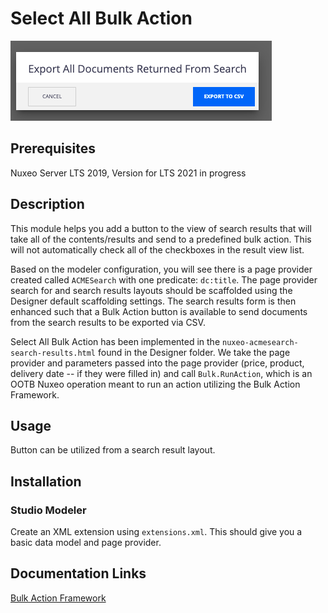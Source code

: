 # Select All Bulk Action

![export-bulk](export-bulk.png)

## Prerequisites
Nuxeo Server LTS 2019, Version for LTS 2021 in progress


## Description

This module helps you add a button to the view of search results that will take all of the contents/results and send to a predefined bulk action. This will not automatically check all of the checkboxes in the result view list.

Based on the modeler configuration, you will see there is a page provider created called `ACMESearch` with one predicate: `dc:title`. The page provider search for and search results layouts should be scaffolded using the Designer default scaffolding settings. The search results form is then enhanced such that a Bulk Action button is available to send documents from the search results to be exported via CSV.

Select All Bulk Action has been implemented in the `nuxeo-acmesearch-search-results.html` found in the Designer folder. We take the page provider and parameters passed into the page provider (price, product, delivery date -- if they were filled in) and call `Bulk.RunAction`, which is an OOTB Nuxeo operation meant to run an action utilizing the Bulk Action Framework.

## Usage

Button can be utilized from a search result layout.

## Installation

### Studio Modeler
Create an XML extension using `extensions.xml`. This should give you a basic data model and page provider. 


## Documentation Links
[Bulk Action Framework](https://doc.nuxeo.com/nxdoc/bulk-action-framework/)

